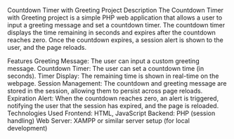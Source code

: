 Countdown Timer with Greeting
Project Description
The Countdown Timer with Greeting project is a simple PHP web application that allows a user to input a greeting message and set a countdown timer. The countdown timer displays the time remaining in seconds and expires after the countdown reaches zero. Once the countdown expires, a session alert is shown to the user, and the page reloads.

Features
Greeting Message: The user can input a custom greeting message.
Countdown Timer: The user can set a countdown time (in seconds).
Timer Display: The remaining time is shown in real-time on the webpage.
Session Management: The countdown and greeting message are stored in the session, allowing them to persist across page reloads.
Expiration Alert: When the countdown reaches zero, an alert is triggered, notifying the user that the session has expired, and the page is reloaded.
Technologies Used
Frontend: HTML, JavaScript
Backend: PHP (session handling)
Web Server: XAMPP or similar server setup (for local development)
